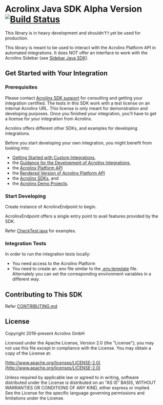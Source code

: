 # Acrolinx Java SDK Alpha Version [![Build Status](https://travis-ci.org/acrolinx/sdk-java.svg?branch=master)](https://travis-ci.org/acrolinx/sdk-java)

This library is in heavy development and shouldn't’t yet be used for production.

This library is meant to be used to interact with the Acrolinx Platform API in automated integrations. 
It does NOT offer an interface to work with the Acrolinx Sidebar (see [Sidebar Java SDK](https://github.com/acrolinx/sidebar-sdk-java)).

## Get Started with Your Integration

### Prerequisites

Please contact [Acrolinx SDK support](https://github.com/acrolinx/acrolinx-coding-guidance/blob/master/topics/sdk-support.md)
for consulting and getting your integration certified.
The tests in this SDK work with a test license on an internal Acrolinx URL.
This license is only meant for demonstration and developing purposes.
Once you finished your integration, you'll have to get a license for your integration from Acrolinx.
  
Acrolinx offers different other SDKs, and examples for developing integrations.

Before you start developing your own integration, you might benefit from looking into:

* [Getting Started with Custom Integrations](https://docs.acrolinx.com/customintegrations),
* the [Guidance for the Development of Acrolinx Integrations](https://github.com/acrolinx/acrolinx-coding-guidance),
* the [Acrolinx Platform API](https://github.com/acrolinx/platform-api)
* the [Rendered Version of Acrolinx Platform API](https://acrolinxapi.docs.apiary.io/#)
* the [Acrolinx SDKs](https://github.com/acrolinx?q=sdk), and
* the [Acrolinx Demo Projects](https://github.com/acrolinx?q=demo).

### Start Developing
 
Create instance of AcrolinxEndpoint to begin.

AcrolinxEndpoint offers a single entry point to avail features provided by the SDK.

Refer [CheckTest.java](src/test/java/com/acrolinx/client/sdk/integration/CheckTest.java) for examples.

### Integration Tests

In order to run the integration tests locally:
* You need access to the Acrolinx Platform
* You need to create an .env file similar to the [.env.template](.env.template) file. Alternately you can set the corresponding environment variables in a different way.
  
## Contributing to This SDK 

Refer [CONTRIBUTING.md](CONTRIBUTING.md)

## License

Copyright 2019-present Acrolinx GmbH

Licensed under the Apache License, Version 2.0 (the "License");
you may not use this file except in compliance with the License.
You may obtain a copy of the License at:

[http://www.apache.org/licenses/LICENSE-2.0](http://www.apache.org/licenses/LICENSE-2.0)

Unless required by applicable law or agreed to in writing, software
distributed under the License is distributed on an "AS IS" BASIS,
WITHOUT WARRANTIES OR CONDITIONS OF ANY KIND, either express or implied.
See the License for the specific language governing permissions and
limitations under the License.

